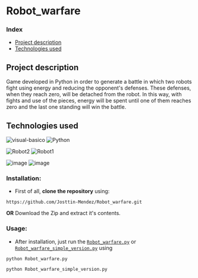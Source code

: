# Robot_warfare


### Index 
- [Project description](#Project-description)
- [Technologies used](#Technologies-used) 

## Project description  
Game developed in Python in order to generate a battle in which two robots fight using energy and reducing the opponent's defenses. These defenses, when they reach zero, will be detached from the robot. In this way, with fights and use of the pieces, energy will be spent until one of them reaches zero and the last one standing will win the battle.

## Technologies used
![visual-basico](https://github.com/Josttin-Mendez/Portafolio2.0/assets/112291940/13add917-1292-407c-a4df-3309fd37021b)      ![Python](https://github.com/Josttin-Mendez/Robot_warfare/assets/112291940/c761f152-013d-4f6a-9da5-dee3f9340be7)


![Robot2](https://github.com/Josttin-Mendez/Robot_warfare/assets/112291940/e71bbc1c-50a0-462d-9e3e-d79cd3a408b1)  ![Robot1](https://github.com/Josttin-Mendez/Robot_warfare/assets/112291940/8b0d1606-145e-4bfa-8dae-f3f19c19b27f)

![image](https://github.com/Josttin-Mendez/Robot_warfare/assets/112291940/9629847f-29ab-4232-a191-a46b758f69ac)  ![image](https://github.com/Josttin-Mendez/Robot_warfare/assets/112291940/9629847f-29ab-4232-a191-a46b758f69ac)

### Installation:

-	First of all, **clone the repository** using:
```
https://github.com/Josttin-Mendez/Robot_warfare.git
``` 
**OR**
Download the Zip and extract it's contents.

### Usage:

-	After installation, just run the [`Robot_warfare.py`](https://github.com/Josttin-Mendez/Robot_warfare/blob/main/Robot_warfare.py)  or [`Robot_warfare_simple_version.py`](https://github.com/Josttin-Mendez/Robot_warfare/blob/main/Robot_warfare_simple_version.py) using 

```
python Robot_warfare.py
```
```
python Robot_warfare_simple_version.py
```


